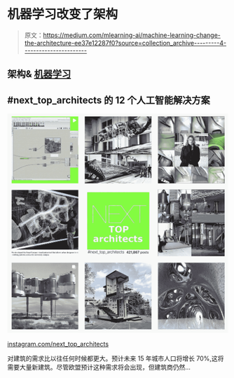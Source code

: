 # 机器学习改变了架构

> 原文：<https://medium.com/mlearning-ai/machine-learning-change-the-architecture-ee37e12287f0?source=collection_archive---------4----------------------->

## 架构& [机器学习](/mlearning-ai/what-is-machine-learning-2ec9cacb986c)

## #next_top_architects 的 12 个人工智能解决方案

![](img/46301698cc38d0ab2d75086f6c385868.png)

[instagram.com/next_top_architects](https://www.instagram.com/next_top_architects/)

对建筑的需求比以往任何时候都更大。预计未来 15 年城市人口将增长 70%,这将需要大量新建筑。尽管欧盟预计这种需求将会出现，但建筑商仍然…
